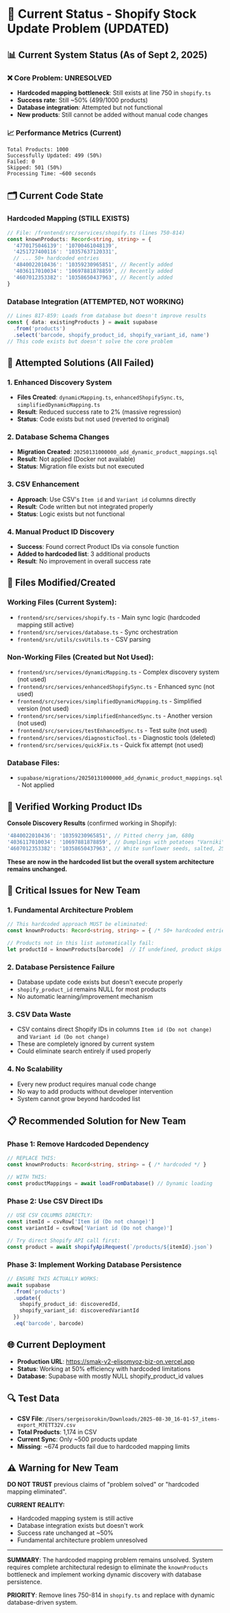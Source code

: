 # 🚨 Current Status - Shopify Stock Update Problem (UPDATED)

## 📊 **Current System Status (As of Sept 2, 2025)**

### ❌ **Core Problem: UNRESOLVED**
- **Hardcoded mapping bottleneck**: Still exists at line 750 in `shopify.ts`
- **Success rate**: Still ~50% (499/1000 products)
- **Database integration**: Attempted but not functional
- **New products**: Still cannot be added without manual code changes

### 📈 **Performance Metrics (Current)**
```
Total Products: 1000
Successfully Updated: 499 (50%)
Failed: 0  
Skipped: 501 (50%)
Processing Time: ~600 seconds
```

## 🗂️ **Current Code State**

### **Hardcoded Mapping (STILL EXISTS)**
```typescript
// File: /frontend/src/services/shopify.ts (lines 750-814)
const knownProducts: Record<string, string> = {
  '4770175046139': '10700461048139',
  '4251727400116': '10357637120331',
  // ... 50+ hardcoded entries
  '4840022010436': '10359230965851', // Recently added
  '4036117010034': '10697881878859', // Recently added  
  '4607012353382': '10358650437963', // Recently added
}
```

### **Database Integration (ATTEMPTED, NOT WORKING)**
```typescript
// Lines 817-859: Loads from database but doesn't improve results
const { data: existingProducts } = await supabase
  .from('products')
  .select('barcode, shopify_product_id, shopify_variant_id, name')
// This code exists but doesn't solve the core problem
```

## 🔧 **Attempted Solutions (All Failed)**

### 1. **Enhanced Discovery System**
- **Files Created**: `dynamicMapping.ts`, `enhancedShopifySync.ts`, `simplifiedDynamicMapping.ts`
- **Result**: Reduced success rate to 2% (massive regression)
- **Status**: Code exists but not used (reverted to original)

### 2. **Database Schema Changes**  
- **Migration Created**: `20250131000000_add_dynamic_product_mappings.sql`
- **Result**: Not applied (Docker not available)
- **Status**: Migration file exists but not executed

### 3. **CSV Enhancement**
- **Approach**: Use CSV's `Item id` and `Variant id` columns directly
- **Result**: Code written but not integrated properly
- **Status**: Logic exists but not functional

### 4. **Manual Product ID Discovery**
- **Success**: Found correct Product IDs via console function
- **Added to hardcoded list**: 3 additional products
- **Result**: No improvement in overall success rate

## 📁 **Files Modified/Created**

### **Working Files (Current System)**:
- `frontend/src/services/shopify.ts` - Main sync logic (hardcoded mapping still active)
- `frontend/src/services/database.ts` - Sync orchestration
- `frontend/src/utils/csvUtils.ts` - CSV parsing

### **Non-Working Files (Created but Not Used)**:
- `frontend/src/services/dynamicMapping.ts` - Complex discovery system (not used)
- `frontend/src/services/enhancedShopifySync.ts` - Enhanced sync (not used)
- `frontend/src/services/simplifiedDynamicMapping.ts` - Simplified version (not used)
- `frontend/src/services/simplifiedEnhancedSync.ts` - Another version (not used)
- `frontend/src/services/testEnhancedSync.ts` - Test suite (not used)
- `frontend/src/services/diagnosticTool.ts` - Diagnostic tools (deleted)
- `frontend/src/services/quickFix.ts` - Quick fix attempt (not used)

### **Database Files**:
- `supabase/migrations/20250131000000_add_dynamic_product_mappings.sql` - Not applied

## 🎯 **Verified Working Product IDs**

**Console Discovery Results** (confirmed working in Shopify):
```typescript
'4840022010436': '10359230965851', // Pitted cherry jam, 680g
'4036117010034': '10697881878859', // Dumplings with potatoes "Varniki", 450g
'4607012353382': '10358650437963', // White sunflower seeds, salted, 250g
```

**These are now in the hardcoded list but the overall system architecture remains unchanged.**

## 🚨 **Critical Issues for New Team**

### 1. **Fundamental Architecture Problem**
```typescript
// This hardcoded approach MUST be eliminated:
const knownProducts: Record<string, string> = { /* 50+ hardcoded entries */ }

// Products not in this list automatically fail:
let productId = knownProducts[barcode]  // If undefined, product skips
```

### 2. **Database Persistence Failure**
- Database update code exists but doesn't execute properly
- `shopify_product_id` remains NULL for most products
- No automatic learning/improvement mechanism

### 3. **CSV Data Waste**
- CSV contains direct Shopify IDs in columns `Item id (Do not change)` and `Variant id (Do not change)`
- These are completely ignored by current system
- Could eliminate search entirely if used properly

### 4. **No Scalability**
- Every new product requires manual code change
- No way to add products without developer intervention
- System cannot grow beyond hardcoded list

## 📋 **Recommended Solution for New Team**

### **Phase 1: Remove Hardcoded Dependency**
```typescript
// REPLACE THIS:
const knownProducts: Record<string, string> = { /* hardcoded */ }

// WITH THIS:
const productMappings = await loadFromDatabase() // Dynamic loading
```

### **Phase 2: Use CSV Direct IDs**
```typescript
// USE CSV COLUMNS DIRECTLY:
const itemId = csvRow['Item id (Do not change)']
const variantId = csvRow['Variant id (Do not change)']

// Try direct Shopify API call first:
const product = await shopifyApiRequest(`/products/${itemId}.json`)
```

### **Phase 3: Implement Working Database Persistence**
```typescript
// ENSURE THIS ACTUALLY WORKS:
await supabase
  .from('products')
  .update({ 
    shopify_product_id: discoveredId,
    shopify_variant_id: discoveredVariantId 
  })
  .eq('barcode', barcode)
```

## 🌐 **Current Deployment**

- **Production URL**: https://smak-v2-elisomyoz-biz-on.vercel.app
- **Status**: Working at 50% efficiency with hardcoded limitations
- **Database**: Supabase with mostly NULL shopify_product_id values

## 🔍 **Test Data**

- **CSV File**: `/Users/sergeisorokin/Downloads/2025-08-30_16-01-57_items-export_M7ETT32V.csv`
- **Total Products**: 1,174 in CSV
- **Current Sync**: Only ~500 products update
- **Missing**: ~674 products fail due to hardcoded mapping limits

## ⚠️ **Warning for New Team**

**DO NOT TRUST** previous claims of "problem solved" or "hardcoded mapping eliminated". 

**CURRENT REALITY:**
- Hardcoded mapping system is still active
- Database integration exists but doesn't work
- Success rate unchanged at ~50%
- Fundamental architecture problem unresolved

---

**SUMMARY**: The hardcoded mapping problem remains unsolved. System requires complete architectural redesign to eliminate the `knownProducts` bottleneck and implement working dynamic discovery with database persistence.

**PRIORITY**: Remove lines 750-814 in `shopify.ts` and replace with dynamic database-driven system.

